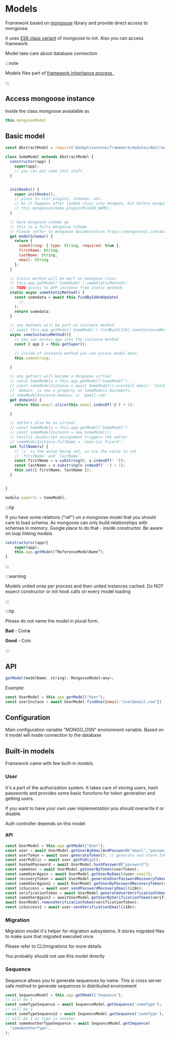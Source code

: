 # Models

Framework based on [mongoose](https://mongoosejs.com/) library and provide direct access to mongoose. 

It uses [ES6 class variant](https://mongoosejs.com/docs/guide.html#es6-classes) of mongoose to init. Also you can access framework 

Model take care about database connection

:::note

Models files part of  [framework inheritance process ](03-files-inheritance.md).

:::

## Access mongoose instance
Inside the class mongoose avaialable as 
```js
this.mongooseModel
```

## Basic model

```js
const AbstractModel = require('@adaptivestone/framework/modules/AbstractModel');

class SomeModel extends AbstractModel {
  constructor(app) {
    super(app);
    // you can put some init stuff 
  }


  initHooks() {
    super.initHooks();
    // place to init plugins, indexes, etc.
    // As it happens after loaded class into mongoos, but before mongoose inited class
    // this.mongooseSchema.plugin(PLUGIN_NAME);
  }

  // here mongoose scheme go 
  // this is a fullu mongoose scheme
  // Please reffer to mongoose documentation https://mongoosejs.com/docs/guide.html
  get modelSchema() {
    return { 
      someString: { type: String, required: true },
      firstName: String,
      lastName: String,
      email: String
    };
  }

  // Static method will be part on monngose class
  // this.app.getModel('SomeModel').someStaticMethod()
  // TODO access to APP instance from static methods
  static async someStaticMethod() {
    const somedata = await this.findByIdAndUpdate(
      //.....
    );
    return somedata;
  }

  // any methods will be part on instance method 
  // await this.app.getModel('SomeModel').findById(124).someInstanceMethod()
  async someInstanceMethod(){
    // you can access app into the instance method
    const { app } = this.getSuper();

    // inside of instance method you can access model data 
    this.someString;

  }

  // any getters will became a mongoose virtual
  // const SomeModels = this.app.getModel("SomeModel").
  // const someModelInstance = await SomeModel().create({ email: 'test@gmail.com' });;
  // `domain` is now a property on SomeModels documents.
  // someModelInstance.domain; // 'gmail.com'
  get domain() {
    return this.email.slice(this.email.indexOf('@') + 1);

  }

  // setters also be an virtual
  // const SomeModels = this.app.getModel("SomeModel").
  // const someModelInstance = new SomeModel();
  // Vanilla JavaScript assignment triggers the setter
  // someModelInstance.fullName = 'Jean-Luc Picard';
  set fullName(v) {
    // `v` is the value being set, so use the value to set
    // `firstName` and `lastName`.
    const firstName = v.substring(0, v.indexOf(' '));
    const lastName = v.substring(v.indexOf(' ') + 1);
    this.set({ firstName, lastName });
  }


}

module.exports = SomeModel;

```


:::tip

If you have some relations ("ref") on a mongoose model that you should care to load schema. As mongoose can only build relationships with schemas in memory. Google place to do that - inside constructor. Be aware on loop linking models 

```js
constructoror(app){
	super(app);
	this.app.getModel(“ReferenceModelName”);
}
```

:::

:::warning

Models united onse per  process and then united instances cached. Do NOT expect constructor or init hook calls on every model loading

:::

:::tip

Please do not name the model in plural form. 

**Bad** - Coin**s**

**Good** - Coin

:::

## API

```js
getModel(modelName: string): MongooseModel<any>;
```

Example:
```js
const UserModel = this.app.getModel("User");
const userInstace = await UserModel.findOne({email:"user@email.com"})
```

## Configuration

Main configuration variable "MONGO_DSN" environment variable. Based on it model will made connection to the database 


## Built-in models

Framework came with few built-in models. 
### User

It's a part of the authorization system. It takes care of storing users, hash passwords and provides some basic functions for token generation and getting users.

If you want to have your own user implementation you should overwrite it or disable.

Auth controller depends on this model 


#### API

```js
const UserModel = this.app.getModel("User");
const user = await UserModel.getUserByEmailAndPassword("email","password"):
const userToken = await user.generateToken(); // generate and store token on databse
const userPublic = await user.getPublic();
const hashedPassword = await UserModel.hashPassword("password");
const sameUser = await UserModel.getUserByToken(userToken);
const sameUserAgain = await UserModel.getUserByEmail(user.email);
const recoveryToken = await UserModel.generateUserPasswordRecoveryToken(user);
const sameUSerAgain2 = await UserModel.getUserByPasswordRecoveryToken(recoveryToken);
const isSuccess = await user.sendPasswordRecoveryEmail(i18n);
const verificationToken = await UserModel.generateUserVerificationToken(user);
const sameUSerAgain3 = awaitUserModel.getUserByVerificationToken(verificationToken);
await UserModel.removeVerificationToken(verificationToken);
const isSuccess2 = await user.sendVerificationEmail(i18n);
```
### Migration

Migration model it's helper for migration subsystems. It stores migrated files to make sure that migrated executed once

Please refer to CLI/migrations for more details

You probably should not use this model directly
### Sequence

Sequence allows you to generate sequences by name. This is cross server safe method to generate sequences in distributed environment

```javascript
const SequenceModel = this.app.getModel('Sequence');
// will be 1
const someTypeSequence = await SequenceModel.getSequence('someType');
// will be 2
const someTypeSequence2 = await SequenceModel.getSequence('someType');
// will be 1 as type is another
const someAnotherTypeSequence = await SequenceModel.getSequence(
  'someAnotherType',
);
```